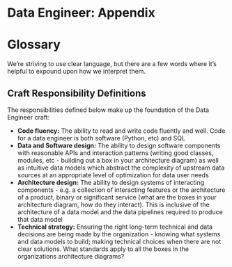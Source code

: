 Data Engineer: Appendix
=======================

Glossary
========

We’re striving to use clear language, but there are a few words where it’s helpful to expound upon how we interpret them.

Craft Responsibility Definitions
--------------------------------

The responsibilities defined below make up the foundation of the Data Engineer craft:

*   **Code fluency:** The ability to read and write code fluently and well. Code for a data engineer is both software (Python, etc) and SQL
*   **Data and Software design:** The ability to design software components with reasonable APIs and interaction patterns (writing good classes, modules, etc - building out a box in your architecture diagram) as well as intuitive data models which abstract the complexity of upstream data sources at an appropriate level of optimization for data user needs
*   **Architecture design:** The ability to design systems of interacting components - e.g. a collection of interacting features or the architecture of a product, binary or significant service (what are the boxes in your architecture diagram, how do they interact). This is inclusive of the architecture of a data model and the data pipelines required to produce that data model
*   **Technical strategy:** Ensuring the right long-term technical and data decisions are being made by the organization - knowing what systems and data models to build; making technical choices when there are not clear solutions. What standards apply to all the boxes in the organizations architecture diagrams?